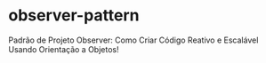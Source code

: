 # observer-pattern
Padrão de Projeto Observer: Como Criar Código Reativo e Escalável Usando Orientação a Objetos!
